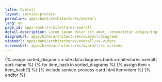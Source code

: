```yaml
---
title: Overall
layout: service-process
permalink: apps/bank/architectures/overall
lang: en
page_id: apps-bank-architectures-overall
detail-description: Lorem ipsum dolor sit amet, consectetur adipiscing elit. Nulla porttitor ipsum vitae tincidunt ullamcorper. Nunc eu sapien vitae neque efficitur viverra. Quisque quam libero, fermentum a arcu ac, tempus auctor mauris. Sed dui ex, eleifend eu pharetra eget, lacinia in tellus. Nam ac nibh quis tortor eleifend porttitor gravida quis augue. Pellentesque auctor ullamcorper arcu, quis malesuada nisi feugiat nec. Donec vitae ullamcorper magna. Donec mi tellus, ultricies id justo eu, vulputate volutpat eros. Nam vitae ex in lectus congue mollis. Cras libero metus, pharetra eu sodales id, porta ac quam. Vestibulum sed sagittis metus, vulputate dignissim lacus. Integer rhoncus vitae dui non interdum. Fusce elementum dolor eget molestie feugiat. Sed et leo eu tellus rutrum venenatis in at ante. Curabitur sed orci eu sem hendrerit molestie vitae vel nisi. Duis pellentesque id dui ut posuere.
diagramUrl: apps/bank/architectures/overall/diagrams
videoUrl: apps/bank/architectures/overall/ux-videos
screensUrl: apps/bank/architectures/overall/ui-screens
---
```

{% assign sorted_diagrams = site.data.diagrams.bank.architectures.overall | sort: name %}
{% for item_hash in sorted_diagrams %} {% assign item = item_hash[1] %}
  {% include service-process-card.html item=item %}
{% endfor %}